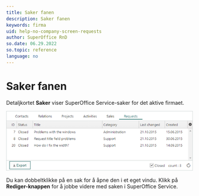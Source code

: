```yaml
---
title: Saker fanen
description: Saker fanen
keywords: firma
uid: help-no-company-screen-requests
author: SuperOffice RnD
so.date: 06.29.2022
so.topic: reference
language: no
---
```


# Saker fanen

Detaljkortet **Saker** viser SuperOffice Service-saker for det aktive firmaet.

![Saker delen i firma -skjermbilde][img1]

Du kan dobbeltklikke på en sak for å åpne den i et eget vindu. Klikk på  **Rediger-knappen**  for å jobbe videre med saken i SuperOffice Service.

<!-- Referenced links -->

<!-- Referenced images -->
[img1]: media/requests-detail.bmp
